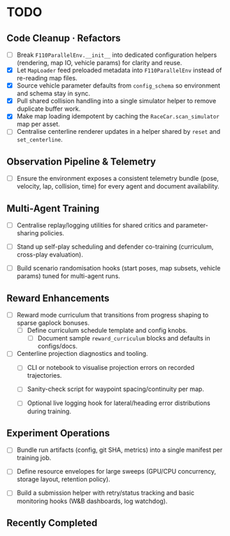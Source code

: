 # TODO

## Code Cleanup · Refactors

- [ ] Break `F110ParallelEnv.__init__` into dedicated configuration helpers (rendering, map IO, vehicle params) for clarity and reuse.
- [x] Let `MapLoader` feed preloaded metadata into `F110ParallelEnv` instead of re-reading map files.
- [x] Source vehicle parameter defaults from `config_schema` so environment and schema stay in sync.
- [x] Pull shared collision handling into a single simulator helper to remove duplicate buffer work.
- [x] Make map loading idempotent by caching the `RaceCar.scan_simulator` map per asset.
- [ ] Centralise centerline renderer updates in a helper shared by `reset` and `set_centerline`.

##  Observation Pipeline & Telemetry

- [ ] Ensure the environment exposes a consistent telemetry bundle (pose, velocity, lap, collision, time) for every agent and document availability.


##  Multi-Agent Training

- [ ] Centralise replay/logging utilities for shared critics and parameter-sharing policies.
- [ ] Stand up self-play scheduling and defender co-training (curriculum, cross-play evaluation).
- [ ] Build scenario randomisation hooks (start poses, map subsets, vehicle params) tuned for multi-agent runs.


## Reward Enhancements

- [ ] Reward mode curriculum that transitions from progress shaping to sparse gaplock bonuses.
  - [ ] Define curriculum schedule template and config knobs.
    - [ ] Document sample `reward_curriculum` blocks and defaults in configs/docs.

- [ ] Centerline projection diagnostics and tooling.
  - [ ] CLI or notebook to visualise projection errors on recorded trajectories.
  - [ ] Sanity-check script for waypoint spacing/continuity per map.
  - [ ] Optional live logging hook for lateral/heading error distributions during training.


## Experiment Operations

- [ ] Bundle run artifacts (config, git SHA, metrics) into a single manifest per training job.
- [ ] Define resource envelopes for large sweeps (GPU/CPU concurrency, storage layout, retention policy).
- [ ] Build a submission helper with retry/status tracking and basic monitoring hooks (W&B dashboards, log watchdog).



## Recently Completed

